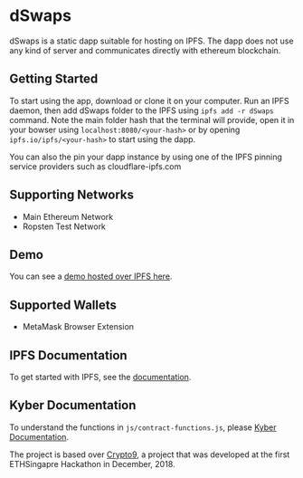 # dSwaps

dSwaps is a static dapp suitable for hosting on IPFS. The dapp does not use any kind of server and communicates directly with ethereum blockchain.

## Getting Started
To start using the app, download or clone it on your computer. Run an IPFS daemon, then add dSwaps folder to the IPFS using
```ipfs add -r dSwaps``` command. Note the main folder hash that the terminal will provide, open it in your bowser using ```localhost:8080/<your-hash>``` or by opening ```ipfs.io/ipfs/<your-hash>``` to start using the dapp.

You can also the pin your dapp instance by using one of the IPFS pinning service providers such as cloudflare-ipfs.com

## Supporting Networks

* Main Ethereum Network
* Ropsten Test Network

## Demo
You can see a [demo hosted over IPFS here](https://cloudflare-ipfs.com/ipfs/QmahpRL1pALo5XUhK2F4H4bovAJQBqHZJnUJGvuicsGHRh/index.html).

## Supported Wallets
* MetaMask Browser Extension

## IPFS Documentation
To get started with IPFS, see the [documentation](https://docs.ipfs.io/introduction/usage/).

## Kyber Documentation
To understand the functions in ```js/contract-functions.js```, please [Kyber Documentation](https://developer.kyber.network/docs/Start/).

The project is based over [Crypto9](https://github.com/eddietio/crypto9), a project that was developed at the first ETHSingapre Hackathon in December, 2018.
